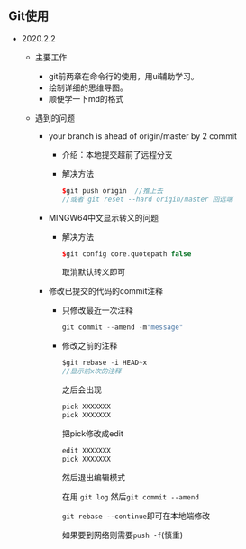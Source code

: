 ## Git使用

* 2020.2.2

  * 主要工作

    * git前两章在命令行的使用，用ui辅助学习。
    * 绘制详细的思维导图。
    * 顺便学一下md的格式

  * 遇到的问题

    * your branch is ahead of  origin/master by 2 commit

      * 介绍：本地提交超前了远程分支

      * 解决方法 

        ```c++
        $git push origin  //推上去
        //或者 git reset --hard origin/master 回远端
        ```

    * MINGW64中文显示转义的问题

      * 解决方法

        ``` c++
        $git config core.quotepath false
        ```

        取消默认转义即可

    * 修改已提交的代码的commit注释

      * 只修改最近一次注释

        ``` c++
        git commit --amend -m"message"
        ```

      * 修改之前的注释

        ```c
        $git rebase -i HEAD~x
        //显示前x次的注释
        ```

        之后会出现

        ```c
        pick XXXXXXX
        pick XXXXXXX
        ```

        把pick修改成edit

        ```c
        edit XXXXXXX
        pick XXXXXXX    
        ```

        然后退出编辑模式

        在用 `git log` 然后`git commit --amend`

        `git rebase --continue`即可在本地端修改

        如果要到网络则需要`push -f`(慎重)